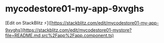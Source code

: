 # mycodestore01-my-app-9xvghs

[Edit on StackBlitz ⚡️]([https://stackblitz.com/edit/mycodestore01-my-app-9xvghs](https://stackblitz.com/edit/mycodestore01-mystore?file=README.md,src%2Fapp%2Fapp.component.ts)
